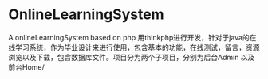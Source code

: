 # OnlineLearningSystem
A onlineLearningSystem based on php
用thinkphp进行开发，针对于java的在线学习系统，作为毕业设计来进行使用，包含基本的功能，在线测试，留言，资源浏览以及下载，包含数据库文件。项目分为两个子项目，分别为后台Admin
以及前台Home/
